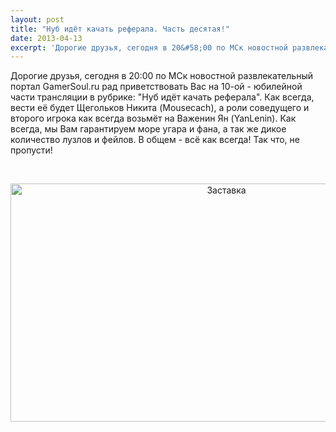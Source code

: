```yaml
---
layout: post
title: "Нуб идёт качать реферала. Часть десятая!"
date: 2013-04-13
excerpt: 'Дорогие друзья, сегодня в 20&#58;00 по МСк новостной развлекательный портал GamerSoul.ru рад приветствовать Вас на 10-ой - части трансляции в рубрике&#58; "Нуб идёт качать реферала". Как всегда, вести её будет Щегольков Никита (Mousecach), а роли соведущего и второго игрока как всегда возьмёт на Важенин Ян (YanLenin)...'
---
```


Дорогие друзья, сегодня в 20:00 по МСк новостной развлекательный портал GamerSoul.ru рад приветствовать Вас на 10-ой - юбилейной части трансляции в рубрике: "Нуб идёт качать реферала". Как всегда, вести её будет Щегольков Никита (Mousecach), а роли соведущего и второго игрока как всегда возьмёт на Важенин Ян (YanLenin). Как всегда, мы Вам гарантируем море угара и фана, а так же дикое количество лузлов и фейлов. В общем - всё как всегда! Так что, не пропусти!

&nbsp;
<p style="text-align: center;"><a href="http://gamersoul.ru/wp-content/uploads/2013/01/Заставка.png"><img class="wp-image-952 aligncenter" alt="Заставка" src="http://gamersoul.ru/wp-content/uploads/2013/01/Заставка.png" width="675" height="381" /></a></p>